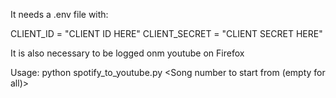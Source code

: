 It needs a .env file with:

CLIENT_ID = "CLIENT ID HERE"
CLIENT_SECRET = "CLIENT SECRET HERE"

It is also necessary to be logged onm youtube on Firefox

Usage: python spotify_to_youtube.py <Spotify Playlist ID> <YouTube Playlist ID> <Song number to start from (empty for all)>
